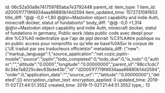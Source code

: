 id: 06c52a50a9e741759785aba7e3792448
parent_id: 
item_type: 1
item_id: d20051f7719f4934aaa96880b14d2594
item_updated_time: 1572731081653
title_diff: "@@ -0,0 +1,80 @@\n+Mastodon object capability and indie Auth, minecraft docker, statut of fundation\n"
body_diff: "@@ -0,0 +1,314 @@\n+Mastodon object capability and indie Auth, minecraft docker, statut of fundations in germany, Public work /data public code avec deepl pour dire %C3%A0 redentralize que l'api de pipl devrait %C3%AAtre publique ou en public access pour nonprofits vu qu'elle se base%0ASur le corpus de L'UE traduit par ses traducteurs officiels\n"
metadata_diff: {"new":{"markup_language":1,"source_application":"net.cozic.joplin-mobile","source":"joplin","todo_completed":0,"todo_due":0,"is_todo":0,"author":"","altitude":"0.0000","longitude":"0.00000000","parent_id":"88cc1cdc78c34e7a8225cdec63bde43b","id":"d20051f7719f4934aaa96880b14d2594","order":0,"application_data":"","source_url":"","latitude":"0.00000000"},"deleted":[]}
encryption_cipher_text: 
encryption_applied: 0
updated_time: 2019-11-02T21:44:51.355Z
created_time: 2019-11-02T21:44:51.355Z
type_: 13